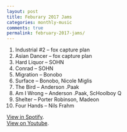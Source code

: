 ```yaml
---
layout: post
title: Feburary 2017 Jams
categories: monthly-music
comments: true
permalink: february-2017-jams/
---
```


1. Industrial #2 – fox capture plan
2. Asian Dancer – fox capture plan
3. Hard Liquor – SOHN
4. Conrad – SOHN
5. Migration – Bonobo
6. Surface – Bonobo, Nicole Miglis
7. The Bird – Anderson .Paak
8. Am I Wrong – Anderson .Paak, ScHoolboy Q
9. Shelter – Porter Robinson, Madeon
10. Four Hands – Nils Frahm

[View in Spotify][spotify].  
[View on Youtube][youtube].

[spotify]: https://open.spotify.com/user/fred.hohman/playlist/3JbFFrmYv56g4D6Dc2QIe2 "View in Spotify."
[youtube]: https://www.youtube.com/playlist?list=PL7t4sFPlrvYWJefMWXtj2Ipd9BnmHVJkL "View on Youtube."